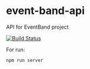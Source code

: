 # event-band-api
API for EventBand project

[![Build Status](https://travis-ci.org/KamiMeow/event-band-api.svg?branch=master)](https://travis-ci.org/KamiMeow/event-band-api)

For run:
```
npm run server
```
